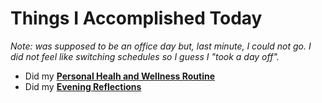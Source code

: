 # Things I Accomplished Today

_Note: was supposed to be an office day but, last minute, I could not go. I did not feel like switching schedules so I guess I "took a day off"._

- Did my **[Personal Healh and Wellness Routine](../../routines/2024/personal-health-and-wellness-routine/personal-health-and-wellness-routine-2024-week-5)**
- Did my **[Evening Reflections](../../routines/evening-reflections.md)**
